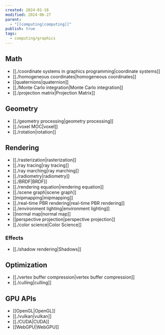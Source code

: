 ```yaml
---
created: 2024-01-18
modified: 2024-06-27
parent:
  - "[[computing|computing]]"
publish: true
tags:
  - computing/graphics
---
```

## Math
- [[./coordinate systems in graphics programming|coordinate systems]]
- [[./homogeneous coordinates|homogeneous coordinates]]
- [[quaternions|quaternion]]
- [[./Monte Carlo integration|Monte Carlo integration]]
- [[./projection matrix|Projection Matrix]]

## Geometry
- [[./geometry processing|geometry processing]]
- [[./voxel MOC|voxel]]
- [[./rotation|rotation]]

## Rendering
- [[./rasterization|rasterization]]
- [[./ray tracing|ray tracing]]
- [[./ray marching|ray marching]]
- [[./radiometry|radiometry]]
- [[./BRDF|BRDF]]
- [[./rendering equation|rendering equation]]
- [[./scene graph|scene graph]]
- [[mipmapping|mipmapping]]
- [[./real-time PBR rendering|real-time PBR rendering]]
- [[./environment lighting|environment lighting]]
- [[normal map|normal map]]
- [[perspective projection|perspective projection]]
- [[./color science|Color Science]]

### Effects
- [[./shadow rendering|Shadows]]

## Optimization
- [[./vertex buffer compression|vertex buffer compression]]
- [[./culling|culling]]

## GPU APIs
- [[OpenGL|OpenGL]]
- [[./vulkan|vulkan]]
- [[./CUDA|CUDA]]
- [[WebGPU|WebGPU]]
